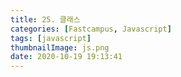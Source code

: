 ```yaml
---
title: 25. 클래스
categories: [Fastcampus, Javascript]
tags: [javascript]
thumbnailImage: js.png
date: 2020-10-19 19:13:41
---
```


<!-- more -->

<!-- excerpt -->
<!-- toc -->
